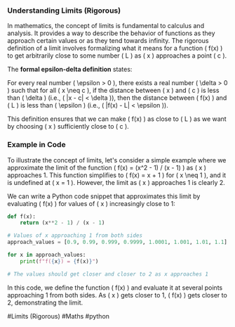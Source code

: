 ### Understanding Limits (Rigorous)

In mathematics, the concept of limits is fundamental to calculus and analysis. It provides a way to describe the behavior of functions as they approach certain values or as they tend towards infinity. The rigorous definition of a limit involves formalizing what it means for a function \( f(x) \) to get arbitrarily close to some number \( L \) as \( x \) approaches a point \( c \).

The **formal epsilon-delta definition** states: 

For every real number \( \epsilon > 0 \), there exists a real number \( \delta > 0 \) such that for all \( x \neq c \), if the distance between \( x \) and \( c \) is less than \( \delta \) (i.e., \( |x - c| < \delta \)), then the distance between \( f(x) \) and \( L \) is less than \( \epsilon \) (i.e., \( |f(x) - L| < \epsilon \)).

This definition ensures that we can make \( f(x) \) as close to \( L \) as we want by choosing \( x \) sufficiently close to \( c \).

### Example in Code

To illustrate the concept of limits, let's consider a simple example where we approximate the limit of the function \( f(x) = (x^2 - 1) / (x - 1) \) as \( x \) approaches 1. This function simplifies to \( f(x) = x + 1 \) for \( x \neq 1 \), and it is undefined at \( x = 1 \). However, the limit as \( x \) approaches 1 is clearly 2.

We can write a Python code snippet that approximates this limit by evaluating \( f(x) \) for values of \( x \) increasingly close to 1:

```python
def f(x):
    return (x**2 - 1) / (x - 1)

# Values of x approaching 1 from both sides
approach_values = [0.9, 0.99, 0.999, 0.9999, 1.0001, 1.001, 1.01, 1.1]

for x in approach_values:
    print(f"f({x}) = {f(x)}")

# The values should get closer and closer to 2 as x approaches 1
```

In this code, we define the function \( f(x) \) and evaluate it at several points approaching 1 from both sides. As \( x \) gets closer to 1, \( f(x) \) gets closer to 2, demonstrating the limit.

#Limits (Rigorous) #Maths #python